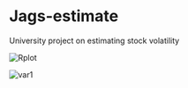 # Jags-estimate
University project on estimating stock volatility


![Rplot](https://github.com/Fedeshadow/Jags-estimate/assets/85882770/ffdaec17-1357-4286-89b5-9a86ad0d0063)

![var1](https://github.com/Fedeshadow/Jags-estimate/assets/85882770/eb55734c-d6b3-4cea-94e4-ef9e630e0cec)
